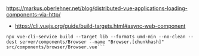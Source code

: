 #
https://markus.oberlehner.net/blog/distributed-vue-applications-loading-components-via-http/
 - https://cli.vuejs.org/guide/build-targets.html#async-web-component

```
npx vue-cli-service build --target lib --formats umd-min --no-clean --dest server/components/Browser --name "Browser.[chunkhash]" src/components/browser/Browser.vue```
